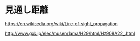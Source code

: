 # 見通し距離

https://en.wikipedia.org/wiki/Line-of-sight_propagation

http://www.gxk.jp/elec/musen/1ama/H29/html/H2908A22_.html
